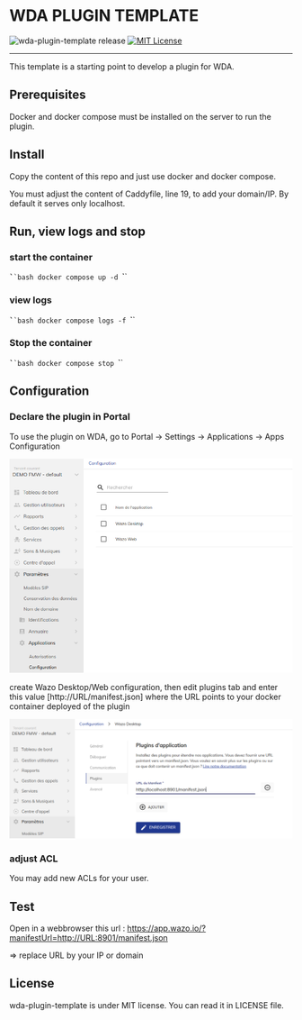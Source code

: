 # WDA PLUGIN TEMPLATE

![wda-plugin-template release](https://img.shields.io/badge/PKS_version-1.0.0-8A2BE2)
[![MIT License](https://img.shields.io/badge/license-MIT-blue.svg?style=flat-square)](http://www.fsf.org)

---

This template is a starting point to develop a plugin for WDA.

## Prerequisites

Docker and docker compose must be installed on the server to run the plugin.

## Install

Copy the content of this repo and just use docker and docker compose.

You must adjust the content of Caddyfile, line 19, to add your domain/IP. By default it serves only localhost.

## Run, view logs and stop

### start the container

`̀``bash
docker compose up -d
`̀``

### view logs

`̀``bash
docker compose logs -f
`̀``

### Stop the container

`̀``bash
docker compose stop
`̀``

## Configuration

### Declare the plugin in Portal

To use the plugin on WDA, go to Portal -> Settings -> Applications -> Apps Configuration

![](portal-menu.png)

create Wazo Desktop/Web configuration, then edit plugins tab and enter this value [http://URL/manifest.json] where the URL points to your docker container deployed of the plugin

![](Plugins-declaration.png)

### adjust ACL

You may add new ACLs for your user.

## Test

Open in a webbrowser this url : https://app.wazo.io/?manifestUrl=http://URL:8901/manifest.json

=> replace URL by your IP or domain

## License

wda-plugin-template is under MIT license. You can read it in LICENSE file.
